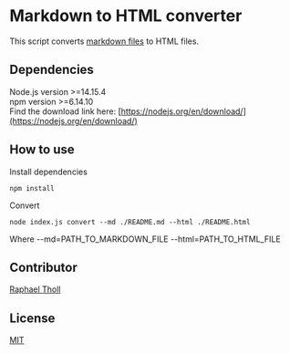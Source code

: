 # Markdown to HTML converter

This script converts [markdown files](https://www.markdownguide.org/getting-started/) to HTML files.

## Dependencies

Node.js version >=14.15.4<br>
npm version >=6.14.10<br>
Find the download link here: [https://nodejs.org/en/download/](https://nodejs.org/en/download/)

## How to use

Install dependencies

```
npm install
```

Convert

```
node index.js convert --md ./README.md --html ./README.html
```

Where --md=PATH_TO_MARKDOWN_FILE --html=PATH_TO_HTML_FILE

## Contributor

[Raphael Tholl](https://github.com/RapTho)

## License

[MIT](LICENSE)
